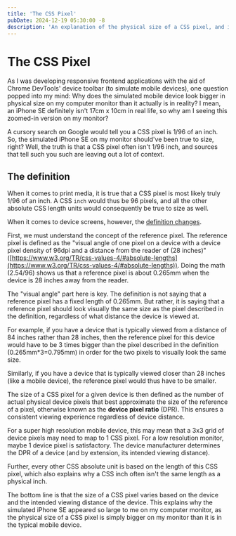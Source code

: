 ```yaml
---
title: 'The CSS Pixel'
pubDate: 2024-12-19 05:30:00 -8
description: 'An explanation of the physical size of a CSS pixel, and its relation to other CSS units.'
---
```

# The CSS Pixel

As I was developing responsive frontend applications with the aid of Chrome DevTools' device toolbar (to simulate mobile devices), one question popped into my mind: Why does the simulated mobile device look bigger in physical size on my computer monitor than it actually is in reality? I mean, an iPhone SE definitely isn't 17cm x 10cm in real life, so why am I seeing this zoomed-in version on my monitor?

A cursory search on Google would tell you a CSS pixel is 1/96 of an inch. So, the simulated iPhone SE on my monitor should've been true to size, right? Well, the truth is that a CSS pixel often isn't 1/96 inch, and sources that tell such you such are leaving out a lot of context.

## The definition

When it comes to print media, it is true that a CSS pixel is most likely truly 1/96 of an inch. A CSS `inch` would thus be 96 pixels, and all the other absolute CSS length units would consequently be true to size as well.

When it comes to device screens, however, the [definition changes](https://www.w3.org/TR/css-values-4/#absolute-lengths).

First, we must understand the concept of the reference pixel. The reference pixel is defined as the "visual angle of one pixel on a device with a device pixel density of 96dpi and a distance from the reader of (28 inches)" ([https://www.w3.org/TR/css-values-4/#absolute-lengths](https://www.w3.org/TR/css-values-4/#absolute-lengths)). Doing the math (2.54/96) shows us that a reference pixel is about 0.265mm when the device is 28 inches away from the reader.

The "visual angle" part here is key. The definition is not saying that a reference pixel has a fixed length of 0.265mm. But rather, it is saying that a reference pixel should look visually the same size as the pixel described in the definition, regardless of what distance the device is viewed at.

For example, if you have a device that is typically viewed from a distance of 84 inches rather than 28 inches, then the reference pixel for this device would have to be 3 times bigger than the pixel described in the definition (0.265mm*3=0.795mm) in order for the two pixels to visually look the same size.

Similarly, if you have a device that is typically viewed closer than 28 inches (like a mobile device), the reference pixel would thus have to be smaller.

The size of a CSS pixel for a given device is then defined as the number of actual physical device pixels that best approximate the size of the reference of a pixel, otherwise known as the **device pixel ratio** (DPR). This ensures a consistent viewing experience regardless of device distance.

For a super high resolution mobile device, this may mean that a 3x3 grid of device pixels may need to map to 1 CSS pixel. For a low resolution monitor, maybe 1 device pixel is satisfactory. The device manufacturer determines the DPR of a device (and by extension, its intended viewing distance).

Further, every other CSS absolute unit is based on the length of this CSS pixel, which also explains why a CSS inch often isn't the same length as a physical inch.

The bottom line is that the size of a CSS pixel varies based on the device and the intended viewing distance of the device. This explains why the simulated iPhone SE appeared so large to me on my computer monitor, as the physical size of a CSS pixel is simply bigger on my monitor than it is in the typical mobile device.